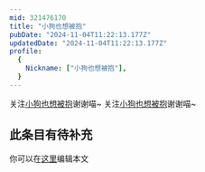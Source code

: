 ```yaml
---
mid: 321476170
title: "小狗也想被抱"
pubDate: "2024-11-04T11:22:13.177Z"
updatedDate: "2024-11-04T11:22:13.177Z"
profile:
  {
    Nickname: ["小狗也想被抱"],
  }
---
```


关注[小狗也想被抱](https://space.bilibili.com/321476170)谢谢喵~ 关注[小狗也想被抱](https://space.bilibili.com/321476170)谢谢喵~

## 此条目有待补充
你可以在[这里](https://github.com/Yuhanawa/VTuber.ICU/edit/master/src/content/v/小狗也想被抱/index.md)编辑本文
